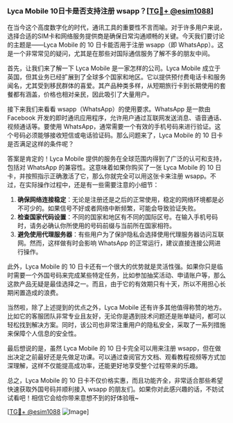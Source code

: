 ### Lyca Mobile 10日卡是否支持注册 wsapp？[[TG💪+ @esim1088](https://t.me/s/esim1088)]

在当今这个高度数字化的时代，通讯工具的重要性不言而喻。对于许多用户来说，选择合适的SIM卡和网络服务提供商是确保日常沟通顺畅的关键。今天我们要讨论的主题是——Lyca Mobile 的 10 日卡能否用于注册 wsapp（即 WhatsApp）。这是一个非常常见的疑问，尤其是在那些对国际通信服务了解不多的朋友中间。

首先，让我们来了解一下 Lyca Mobile 是一家怎样的公司。Lyca Mobile 成立于英国，但其业务已经扩展到了全球多个国家和地区。它以提供预付费电话卡和服务闻名，尤其受到移民群体的喜爱。其产品种类多样，从短期旅行卡到长期使用的套餐都有涵盖，价格也相对亲民，因此吸引了大量用户。

接下来我们来看看 wsapp（WhatsApp）的使用要求。WhatsApp 是一款由 Facebook 开发的即时通讯应用程序，允许用户通过互联网发送消息、语音通话、视频通话等。要使用 WhatsApp，通常需要一个有效的手机号码来进行验证。这个号码必须能够接收短信或电话验证码。那么问题来了，Lyca Mobile 的 10 日卡是否满足这样的条件呢？

答案是肯定的！Lyca Mobile 提供的服务在全球范围内得到了广泛的认可和支持，包括对 WhatsApp 的兼容性。这意味着如果你购买了一张 Lyca Mobile 的 10 日卡，并按照指示正确激活了它，那么你就完全可以用这张卡来注册 wsapp。不过，在实际操作过程中，还是有一些需要注意的小细节：

1. **确保网络连接稳定**：无论是注册还是之后的正常使用，稳定的网络环境都是必不可少的。如果信号不好或者网络中断频繁，可能会导致验证失败。
2. **检查国家代码设置**：不同的国家和地区有不同的国际区号。在输入手机号码时，请务必确认你所使用的号码前缀与当前所在国家相符。
3. **避免使用代理服务器**：有些用户为了保护隐私会选择使用代理服务器访问互联网。然而，这样做有时会影响 WhatsApp 的正常运行，建议直接连接公网进行操作。

此外，Lyca Mobile 的 10 日卡还有一个很大的优势就是灵活性强。如果你只是临时需要一个外国号码来完成某些特定任务，比如参加抽奖活动、申请账户等，那么这款产品无疑是最佳选择之一。而且，由于它的有效期只有十天，所以不用担心长期闲置造成的浪费。

当然啦，除了上述提到的优点之外，Lyca Mobile 还有许多其他值得称赞的地方。比如它的客服团队非常专业且友好，无论你是遇到技术问题还是账单疑问，都可以轻松找到解决方案。同时，该公司也非常注重用户的隐私安全，采取了一系列措施来保障个人信息的安全性。

最后想说的是，虽然 Lyca Mobile 的 10 日卡完全可以用来注册 wsapp，但在做出决定之前最好还是先做足功课。可以通过查阅官方文档、观看教程视频等方式加深理解，这样不仅能提高成功率，还能更好地享受整个过程带来的乐趣。

总之，Lyca Mobile 的 10 日卡不仅价格实惠，而且功能齐全，非常适合那些希望快速获取外国号码并顺利接入 wsapp 的朋友们。如果你对此感兴趣的话，不妨试试看吧！相信它会给你带来意想不到的好体验哦~

[[TG💪+ @esim1088](https://t.me/s/esim1088) ![Image](https://i.postimg.cc/4NQfJmqS/Snipaste-2025-05-13-00-14-12.png)]